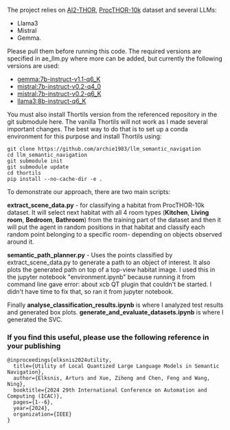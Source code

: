 The project relies on [AI2-THOR](https://github.com/allenai/ai2thor), [ProcTHOR-10k](https://github.com/allenai/procthor-10k) dataset and several LLMs:
* Llama3
* Mistral
* Gemma.

Please pull them before running this code. The required versions are specified in ae_llm.py where more can be added, but currently the following versions are used:

* [gemma:7b-instruct-v1.1-q6_K](https://ollama.com/library/gemma:7b-instruct-v1.1-q6_K)
* [mistral:7b-instruct-v0.2-q4_0](https://ollama.com/library/mistral:7b-instruct-v0.2-q4_0)
* [mistral:7b-instruct-v0.2-q6_K](https://ollama.com/library/mistral:7b-instruct-v0.2-q6_K)
* [llama3:8b-instruct-q6_K](https://ollama.com/library/llama3:8b-instruct-q6_K)

You must also install Thortils version from the referenced repository in the git submodule here. The vanilla Thortils will not work as I made several important changes. The best way to do that is to set up a conda environment for this purpose and install Thortils using:

```
git clone https://github.com/archie1983/llm_semantic_navigation
cd llm_semantic_navigation
git submodule init
git submodule update
cd thortils
pip install --no-cache-dir -e .
```

To demonstrate our approach, there are two main scripts:

**extract_scene_data.py** - for classifying a habitat from ProcTHOR-10k dataset. It will select next habitat with all 4 room types (**Kitchen**, **Living room**, **Bedroom**, **Bathroom**) from the training part of the dataset and then it will put the agent in random positions in that habitat and classify each random point belonging to a specific room- depending on objects observed around it.

**semantic_path_planner.py** - Uses the points classified by extract_scene_data.py to generate a path to an object of interest. It also plots the generated path on top of a top-view habitat image. I used this in the jupyter notebook "environment.ipynb" because running it from command line gave error: about xcb QT plugin that couldn't be started. I didn't have time to fix that, so ran it from jupyter notebook.

Finally **analyse_classification_results.ipynb** is where I analyzed test results and generated box plots.
**generate_and_evaluate_datasets.ipynb** is where I generated the SVC.

### If you find this useful, please use the following reference in your publishing
```
@inproceedings{elksnis2024utility,
  title={Utility of Local Quantized Large Language Models in Semantic Navigation},
  author={Elksnis, Arturs and Xue, Ziheng and Chen, Feng and Wang, Ning},
  booktitle={2024 29th International Conference on Automation and Computing (ICAC)},
  pages={1--6},
  year={2024},
  organization={IEEE}
}
```
